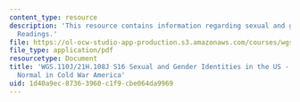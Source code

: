 ```yaml
---
content_type: resource
description: 'This resource contains information regarding sexual and gender identities:
  Readings.'
file: https://ol-ocw-studio-app-production.s3.amazonaws.com/courses/wgs-110j-sexual-and-gender-identities-spring-2016/1d40a9ec87363960c1f9cbe064da9969_MITWGS_110JS16_Normal.pdf
file_type: application/pdf
resourcetype: Document
title: 'WGS.110J/21H.108J S16 Sexual and Gender Identities in the US - Reading Guides:
  Normal in Cold War America'
uid: 1d40a9ec-8736-3960-c1f9-cbe064da9969
---
```

